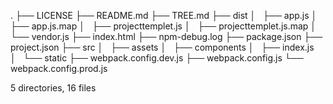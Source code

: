 .
├── LICENSE
├── README.md
├── TREE.md
├── dist
│   ├── app.js
│   ├── app.js.map
│   ├── projecttemplet.js
│   ├── projecttemplet.js.map
│   └── vendor.js
├── index.html
├── npm-debug.log
├── package.json
├── project.json
├── src
│   ├── assets
│   ├── components
│   ├── index.js
│   └── static
├── webpack.config.dev.js
├── webpack.config.js
└── webpack.config.prod.js

5 directories, 16 files
